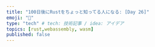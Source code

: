 ```yaml
---
title: "100日後にRustをちょっと知ってる人になる: [Day 26]"
emoji: "🦀"
type: "tech" # tech: 技術記事 / idea: アイデア
topics: [rust,webassembly, wasm]
published: false
---
```

